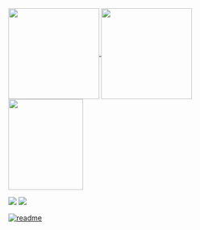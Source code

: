 <div>
  <a href="https://github.com/lufffe">
  <img height="180em"   align="center" src="https://github-readme-stats.vercel.app/api?username=lufffe&show_icons=true&theme=react&include_all_commits=true&count_private=true"/>
  <img height="180em"  align="center" src="https://github-readme-stats.vercel.app/api/top-langs/?username=lufffe&layout=compact&langs_count=7&theme=react" />

  <img align="center" width="148" height="180" src="https://media1.tenor.com/images/68e8337fb4eb7e40645d832c64762a8b/tenor.gif?itemid=19443613">


  <a href="https://www.instagram.com/luffe_sec/" target="_blank"><img src="https://img.shields.io/badge/-Instagram-%23E4405F?style=for-the-badge&logo=instagram&logoColor=white" target="_blank"></a>
  <a href="https://www.linkedin.com/in/fernando-costa-8271751bb/" target="_blank"><img src="https://img.shields.io/badge/-LinkedIn-%230077B5?style=for-the-badge&logo=linkedin&logoColor=white" target="_blank"></a> 
 

 
</div>
 
[![readme](https://github-readme-stats.vercel.app/api/pin/?username=lufffe&repo=lufffe&theme=react)](https://github.com/lufffe/lufffe)
